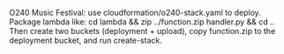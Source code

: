 O240 Music Festival: use cloudformation/o240-stack.yaml to deploy.
Package lambda like:
  cd lambda && zip ../function.zip handler.py && cd ..
Then create two buckets (deployment + upload), copy function.zip to the deployment bucket, and run create-stack.
